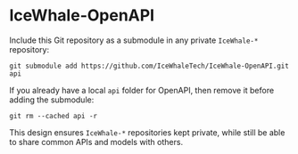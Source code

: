 # IceWhale-OpenAPI

Include this Git repository as a submodule in any private `IceWhale-*` repository:

```shell
git submodule add https://github.com/IceWhaleTech/IceWhale-OpenAPI.git api
```

If you already have a local `api` folder for OpenAPI, then remove it before adding the submodule:

```shell
git rm --cached api -r
```

This design ensures `IceWhale-*` repositories kept private, while still be able to share common APIs and models with others.
